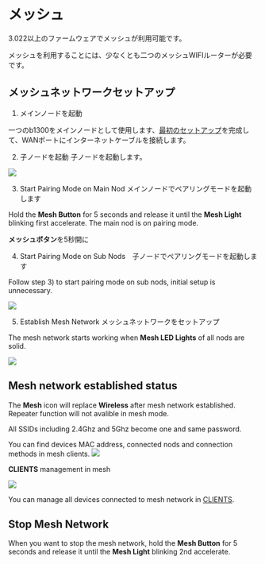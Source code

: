 # メッシュ

3.022以上のファームウェアでメッシュが利用可能です。

メッシュを利用することには、少なくとも二つのメッシュWIFIルーターが必要です。


## メッシュネットワークセットアップ

1) メインノードを起動

一つのb1300をメインノードとして使用します、[最初のセットアップ](https://docs.gl-inet.com/ja/3/setup/b1300/first-time_setup/)を完成して、WANポートにインターネットケーブルを接続します。 

2) 子ノードを起動
   子ノードを起動します。

![](https://static.gl-inet.com/docs/en/3/setup/convexa_b/mesh/b1300_mesh_1.jpg)

3) Start Pairing Mode on Main Nod
メインノードでペアリングモードを起動します

Hold the **Mesh Button** for 5 seconds and release it until the **Mesh Light** blinking first accelerate. The main nod is on pairing mode.

**メッシュボタン**を5秒開に

4) Start Pairing Mode on Sub Nods　子ノードでペアリングモードを起動します

Follow step 3) to start pairing mode on sub nods, initial setup is unnecessary.

![](https://static.gl-inet.com/docs/en/3/setup/convexa_b/mesh/b1300_mesh_2.jpg)

5) Establish Mesh Network メッシュネットワークをセットアップ

The mesh network starts working when **Mesh LED Lights** of all nods are solid. 

![](https://static.gl-inet.com/docs/en/3/setup/convexa_b/mesh/b1300_mesh_3.jpg)

## Mesh network established status

The **Mesh** icon will replace **Wireless** after mesh network established. Repeater function will not avalible in mesh mode. 

All SSIDs including 2.4Ghz and 5Ghz become one and same password.

You can find devices MAC address, connected nods and connection methods in mesh clients.
![](https://static.gl-inet.com/docs/en/3/setup/convexa_b/mesh/mesh.png)

**CLIENTS** management in mesh

![](https://static.gl-inet.com/docs/en/3/setup/convexa_b/clients/mesh-client.png)

You can manage all devices connected to mesh network in [CLIENTS](https://docs.gl-inet.com/en/3/setup/convexa_b/clients/). 

## Stop Mesh Network 

When you want to stop the mesh network, hold the **Mesh Button** for 5 seconds and release it until the **Mesh Light** blinking 2nd accelerate.